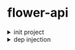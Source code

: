 # flower-api

<details>
<summary>
init project
</summary>

create folder

```javascript
mkdir 10-flowers-api
```

move to folder

```javascript
cd 10-flowers-api
```

init package.json

```javascript
npm init
```

init ts config

```javascript
npm tsc --init
```

add typescript

```javascript
npm i typescript --save-dev
// or
npm i -g typescript
```

add ts express types

```javascript
npm i -D @types/express
```

</details>

<details>
<summary>
dep injection
</summary>

![dependency injection](./assets/dep_injection.jpg)

![simple DI](./assets/simple_DI.jpg)

![composition root](./assets/composition_root.jpg)

![simple DI plus](./assets/simple_DI_plus.jpg)

![simple DI with TypeScript](./assets/simple_DI_with_TS.jpg)

![inversion control](./assets/inversion-control.jpg)

![ic detailes](./assets/ic_details.jpg)

![inversion of control und di](./assets/di_with_inversionOfControl.jpg)

![service locator](./assets/service_locator.jpg)

</details>
